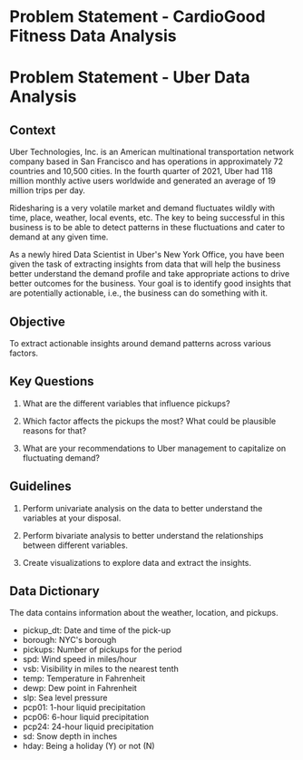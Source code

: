 # Problem Statement - CardioGood Fitness Data Analysis

# Problem Statement - Uber Data Analysis

## Context
Uber Technologies, Inc. is an American multinational transportation network company based in San Francisco and has operations in approximately 72 countries and 10,500 cities. In the fourth quarter of 2021, Uber had 118 million monthly active users worldwide and generated an average of 19 million trips per day.

Ridesharing is a very volatile market and demand fluctuates wildly with time, place, weather, local events, etc. The key to being successful in this business is to be able to detect patterns in these fluctuations and cater to demand at any given time.

As a newly hired Data Scientist in Uber's New York Office, you have been given the task of extracting insights from data that will help the business better understand the demand profile and take appropriate actions to drive better outcomes for the business. Your goal is to identify good insights that are potentially actionable, i.e., the business can do something with it.

## Objective
To extract actionable insights around demand patterns across various factors.

## Key Questions
1. What are the different variables that influence pickups?

2. Which factor affects the pickups the most? What could be plausible reasons for that?

3. What are your recommendations to Uber management to capitalize on fluctuating demand?

## Guidelines
1. Perform univariate analysis on the data to better understand the variables at your disposal.

2. Perform bivariate analysis to better understand the relationships between different variables.

3. Create visualizations to explore data and extract the insights.

## Data Dictionary
The data contains information about the weather, location, and pickups.

* pickup_dt: Date and time of the pick-up
* borough: NYC's borough
* pickups: Number of pickups for the period
* spd: Wind speed in miles/hour
* vsb: Visibility in miles to the nearest tenth
* temp: Temperature in Fahrenheit
* dewp: Dew point in Fahrenheit
* slp: Sea level pressure
* pcp01: 1-hour liquid precipitation
* pcp06: 6-hour liquid precipitation
* pcp24: 24-hour liquid precipitation
* sd: Snow depth in inches
* hday: Being a holiday (Y) or not (N)




